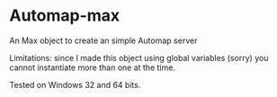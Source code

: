 Automap-max
===========

An Max object to create an simple Automap server


Limitations: since I made this object using global variables (sorry) you cannot instantiate more than one at the time.

Tested on Windows 32 and 64 bits.
